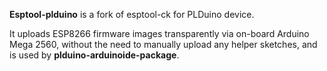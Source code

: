 **Esptool-plduino** is a fork of esptool-ck for PLDuino device.

It uploads ESP8266 firmware images transparently via on-board Arduino Mega 2560, without the need to manually upload any helper sketches, and is used by **plduino-arduinoide-package**.
